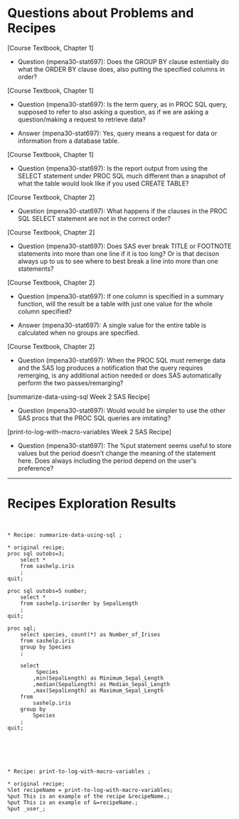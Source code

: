 
# Questions about Problems and Recipes



[Course Textbook, Chapter 1]
* Question (mpena30-stat697):  Does the GROUP BY clause estentially do what the ORDER BY clause does, also putting the specified columns in order?



[Course Textbook, Chapter 1]
* Question (mpena30-stat697): Is the term query, as in PROC SQL query, supposed to refer to also asking a question, as if we are asking a question/making a request to retrieve data?
- Answer (mpena30-stat697): Yes, query means a request for data or information from a database table.



[Course Textbook, Chapter 1]
* Question (mpena30-stat697): Is the report output from using the SELECT statement under PROC SQL much different than a snapshot of what the table would look like if you used CREATE TABLE?



[Course Textbook, Chapter 2]
* Question (mpena30-stat697): What happens if the clauses in the PROC SQL SELECT statement are not in the correct order?



[Course Textbook, Chapter 2]
* Question (mpena30-stat697): Does SAS ever break TITLE or FOOTNOTE statements into more than one line if it is too long? Or is that decison always up to us to see where to best break a line into more than one statements?



[Course Textbook, Chapter 2]
* Question (mpena30-stat697): If one column is specified in a summary function, will the result be a table with just one value for the whole column specified?
- Answer (mpena30-stat697): A single value for the entire table is calculated when no groups are specified.



[Course Textbook, Chapter 2]
* Question (mpena30-stat697): When the PROC SQL must remerge data and the SAS log produces a notification that the query requires remerging, is any additional action needed or does SAS automatically perform the two passes/remarging?



[summarize-data-using-sql Week 2 SAS Recipe]
* Question (mpena30-stat697): Would would be simpler to use the other SAS procs that the PROC SQL queries are imitating?



[print-to-log-with-macro-variables Week 2 SAS Recipe]
* Question (mpena30-stat697): The %put statement seems useful to store values but the period doesn't change the meaning of the statement here. Does always including the period depend on the user's preference?




***



# Recipes Exploration Results



```


* Recipe: summarize-data-using-sql ;

* original recipe;
proc sql outobs=3;
	select *
	from sashelp.iris
	;
quit;

proc sql outobs=5 number;
	select *
	from sashelp.irisorder by SepalLength
	;
quit;

proc sql;
	select species, count(*) as Number_of_Irises
	from sashelp.iris
	group by Species
	;
	
	select
		 Species
		,min(SepalLength) as Minimum_Sepal_Length
		,median(SepalLength) as Median_Sepal_Length
		,max(SepalLength) as Maximum_Sepal_Length
	from
		sashelp.iris
	group by
		Species
	;
quit;
	
	




* Recipe: print-to-log-with-macro-variables ;

* original recipe;
%let recipeName = print-to-log-with-macro-variables;
%put This is an example of the recipe &recipeName.;
%put This is an example of &=recipeName.;
%put _user_;




```
